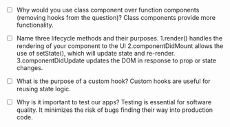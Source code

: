 - [ ] Why would you use class component over function components (removing hooks from the question)?
      Class components provide more functionality.

- [ ] Name three lifecycle methods and their purposes.
      1.render() handles the rendering of your component to the UI
      2.componentDidMount allows the use of setState(), which will update state and re-render.
      3.componentDidUpdate updates the DOM in response to prop or state changes.

- [ ] What is the purpose of a custom hook?
      Custom hooks are useful for reusing state logic.

- [ ] Why is it important to test our apps?
      Testing is essential for software quality. It minimizes the risk of bugs finding their way into production code.
